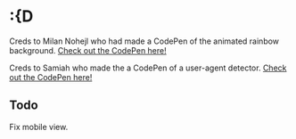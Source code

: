 # :{D

Creds to Milan Nohejl who had made a CodePen of the animated rainbow background. [Check out the CodePen here!](https://codepen.io/nohoid/pen/kIfto)

Creds to Samiah who made the a CodePen of a user-agent detector. 
[Check out the CodePen here!](https://codepen.io/samiah/pen/NgQKMb)


## Todo
Fix mobile view. 
